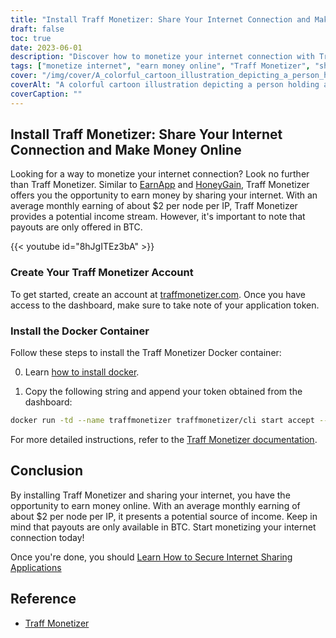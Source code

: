 ```yaml
---
title: "Install Traff Monetizer: Share Your Internet Connection and Make Money Online"
draft: false
toc: true
date: 2023-06-01
description: "Discover how to monetize your internet connection with Traff Monetizer and earn money effortlessly, offering a potential income stream through sharing your internet."
tags: ["monetize internet", "earn money online", "Traff Monetizer", "share internet connection", "passive income", "BTC payouts", "earn from home", "internet sharing", "online earning opportunities", "earn with Traff Monetizer", "monetization platform", "make money from internet", "earn passive income", "internet monetization", "earn bitcoin", "share unused internet", "internet income stream", "earn with Docker container", "online earning potential", "internet sharing network", "earn with node per IP", "internet-based income", "BTC earning", "internet revenue", "earn through internet sharing", "Traff Monetizer tutorial", "internet monetization guide", "earn with internet connection", "Traff Monetizer account creation", "Traff Monetizer Docker installation"]
cover: "/img/cover/A_colorful_cartoon_illustration_depicting_a_person_holding.png"
coverAlt: "A colorful cartoon illustration depicting a person holding a globe with network lines connecting various devices, representing the concept of sharing internet and earning money."
coverCaption: ""
---
```

## Install Traff Monetizer: Share Your Internet Connection and Make Money Online

Looking for a way to monetize your internet connection? Look no further than Traff Monetizer. Similar to [EarnApp](https://simeononsecurity.ch/other/install-earnapp-easily-using-docker/) and [HoneyGain](https://simeononsecurity.ch/other/install-honeygain-easily-using-docker/), Traff Monetizer offers you the opportunity to earn money by sharing your internet. With an average monthly earning of about $2 per node per IP, Traff Monetizer provides a potential income stream. However, it's important to note that payouts are only offered in BTC.

{{< youtube id="8hJgITEz3bA" >}}

### Create Your Traff Monetizer Account
To get started, create an account at [traffmonetizer.com](https://traffmonetizer.com/?aff=242022). Once you have access to the dashboard, make sure to take note of your application token.

### Install the Docker Container
Follow these steps to install the Traff Monetizer Docker container:

0. Learn [how to install docker](https://simeononsecurity.ch/other/creating-profitable-low-powered-crypto-miners/#installing-docker).

1. Copy the following string and append your token obtained from the dashboard:
```bash
docker run -td --name traffmonetizer traffmonetizer/cli start accept --token YOUR_TOKEN
```

For more detailed instructions, refer to the [Traff Monetizer documentation](https://traffmonetizer.com/?aff=242022).


## Conclusion

By installing Traff Monetizer and sharing your internet, you have the opportunity to earn money online. With an average monthly earning of about $2 per node per IP, it presents a potential source of income. Keep in mind that payouts are only available in BTC. Start monetizing your internet connection today!

Once you're done, you should [Learn How to Secure Internet Sharing Applications](https://simeononsecurity.ch/other/how-to-secure-internet-sharing-applications/)

## Reference

- [Traff Monetizer](https://traffmonetizer.com/?aff=242022)


